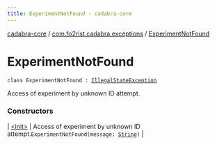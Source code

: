 ```yaml
---
title: ExperimentNotFound - cadabra-core
---
```


[cadabra-core](../../index.html) / [com.fo2rist.cadabra.exceptions](../index.html) / [ExperimentNotFound](./index.html)

# ExperimentNotFound

`class ExperimentNotFound : `[`IllegalStateException`](https://docs.oracle.com/javase/6/docs/api/java/lang/IllegalStateException.html)

Access of experiment by unknown ID attempt.

### Constructors

| [&lt;init&gt;](-init-.html) | Access of experiment by unknown ID attempt.`ExperimentNotFound(message: `[`String`](https://kotlinlang.org/api/latest/jvm/stdlib/kotlin/-string/index.html)`)` |

